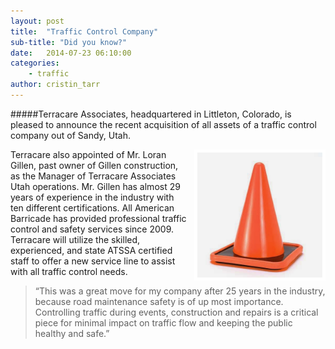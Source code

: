 ```yaml
---
layout: post
title:  "Traffic Control Company"
sub-title: "Did you know?"
date:   2014-07-23 06:10:00
categories: 
    - traffic 
author: cristin_tarr
---
```


#####Terracare Associates, headquartered in Littleton, Colorado, is pleased to announce the recent acquisition of all assets of a traffic control company out of Sandy, Utah.

<img src="/images/blog/cone.jpg" alt="Traffic Cone" width="200px" height="200px" style="float:right; border: 5px solid white; margin-left: 10px;">

Terracare also appointed of Mr. Loran Gillen, past owner of Gillen construction, as the Manager of Terracare Associates Utah operations.  Mr. Gillen has almost 29 years of experience in the industry with ten different certifications.   All American Barricade has provided professional traffic control and safety services since 2009.  Terracare will utilize the skilled, experienced, and state ATSSA certified staff to offer a new service line to assist with all traffic control needs.


>“This was a great move for my company after 25 years in the industry, because road maintenance safety is of up most importance. Controlling traffic during events, construction and repairs is a critical piece for minimal impact on traffic flow and keeping the public healthy and safe.”


